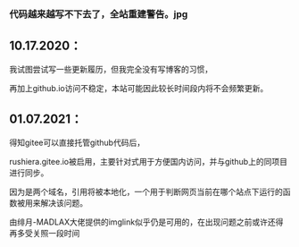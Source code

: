 
### 代码越来越写不下去了，全站重建警告。jpg


## 10.17.2020：

我试图尝试写一些更新履历，但我完全没有写博客的习惯，

再加上github.io访问不稳定，本站可能因此较长时间段内将不会频繁更新。

## 01.07.2021：

得知gitee可以直接托管github代码后，

rushiera.gitee.io被启用，主要针对式用于方便国内访问，并与github上的同项目进行同步。

因为是两个域名，引用将被本地化，一个用于判断网页当前在哪个站点下运行的函数被用来解决该问题。

由绯月-MADLAX大佬提供的imglink似乎仍是可用的，在出现问题之前或许还得再多受关照一段时间
